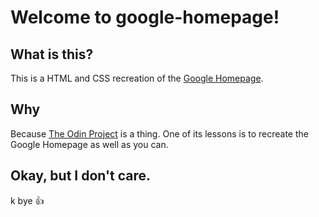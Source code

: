 # Welcome to google-homepage!

## What is this?
This is a HTML and CSS recreation of the [Google Homepage](https://www.google.com).

## Why
Because [The Odin Project](https://theodinproject.com) is a thing. One of its lessons is to recreate the Google Homepage as well as you can.

## Okay, but I don't care.
k bye 👍
